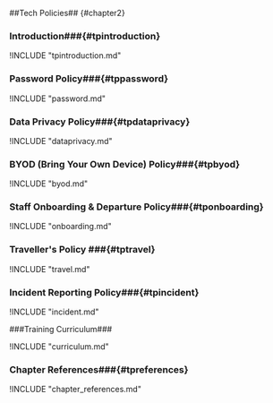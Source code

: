 ##Tech Policies## {#chapter2}

### Introduction###{#tpintroduction}

!INCLUDE "tpintroduction.md"

### Password Policy###{#tppassword}

!INCLUDE "password.md"

### Data Privacy Policy###{#tpdataprivacy}

!INCLUDE "dataprivacy.md"

### BYOD (Bring Your Own Device) Policy###{#tpbyod}

!INCLUDE "byod.md"

### Staff Onboarding & Departure Policy###{#tponboarding}

!INCLUDE "onboarding.md"

### Traveller's Policy ###{#tptravel}

!INCLUDE "travel.md"

### Incident Reporting Policy###{#tpincident}

!INCLUDE "incident.md"

###Training Curriculum###

!INCLUDE "curriculum.md"

### Chapter References###{#tpreferences}

!INCLUDE "chapter_references.md"


